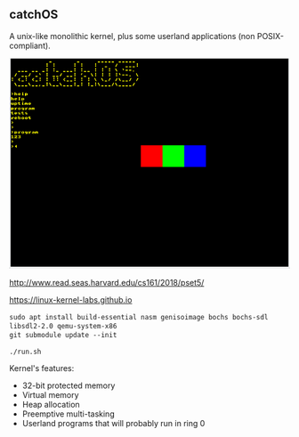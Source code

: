 ## catchOS
A unix-like monolithic kernel, plus some userland applications (non POSIX-compliant).

![Demo](doc/resources/Demo.png)

http://www.read.seas.harvard.edu/cs161/2018/pset5/

https://linux-kernel-labs.github.io

```
sudo apt install build-essential nasm genisoimage bochs bochs-sdl libsdl2-2.0 qemu-system-x86
git submodule update --init
```

```
./run.sh
```

Kernel's features:
- 32-bit protected memory
- Virtual memory
- Heap allocation
- Preemptive multi-tasking
- Userland programs that will probably run in ring 0

